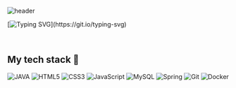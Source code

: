 ![header](https://capsule-render.vercel.app/api?type=waving&color=gradient&customColorList=10&height=200&text=Hooney's%20GitHub&fontSize=50&animation=twinkling&fontAlign=68&fontAlignY=36)

[![Typing SVG](https://readme-typing-svg.demolab.com?font=Fira+Code&size=25&pause=1000&random=false&width=435&lines=Hi%2C+there+%F0%9F%91%8B+Welcome!)](https://git.io/typing-svg)


<br />
<h2> My tech stack 🔧 </h2>

![JAVA](https://img.shields.io/badge/-JAVA-007396?style=for-the-badge&logo=OpenJDK&logoColor=white)
![HTML5](https://img.shields.io/badge/-HTML5-F05032?style=for-the-badge&logo=html5&logoColor=ffffff)
![CSS3](https://img.shields.io/badge/-CSS3-007ACC?style=for-the-badge&logo=css3)
![JavaScript](https://img.shields.io/badge/-JavaScript-F7DF1E?style=for-the-badge&logo=javascript&logoColor=white)
![MySQL](https://img.shields.io/badge/-MySQL-4479A1?style=for-the-badge&logo=mysql&logoColor=ffffff)
![Spring](https://img.shields.io/badge/-Spring-%6DB33F?style=for-the-badge&logo=Spring&logoColor=ffffff)
![Git](https://img.shields.io/badge/-Git-F05032?style=for-the-badge&logo=git&logoColor=ffffff)
![Docker](https://img.shields.io/badge/-Docker-46a2f1?style=for-the-badge&logo=docker&logoColor=ffffff)

<!--
**hooneyg/hooneyg** is a ✨ _special_ ✨ repository because its `README.md` (this file) appears on your GitHub profile.

Here are some ideas to get you started:

- 🔭 I’m currently working on ...
- 🌱 I’m currently learning ...
- 👯 I’m looking to collaborate on ...
- 🤔 I’m looking for help with ...
- 💬 Ask me about ...
- 📫 How to reach me: ...
- 😄 Pronouns: ...
- ⚡ Fun fact: ...
-->
